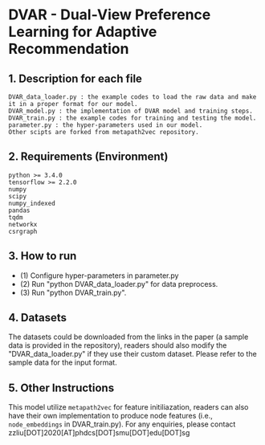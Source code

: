 # DVAR - Dual-View Preference Learning for Adaptive Recommendation

## 1. Description for each file
	DVAR_data_loader.py : the example codes to load the raw data and make it in a proper format for our model.
	DVAR_model.py : the implementation of DVAR model and training steps.
	DVAR_train.py : the example codes for training and testing the model.
	parameter.py : the hyper-parameters used in our model.
	Other scipts are forked from metapath2vec repository.
	

## 2. Requirements (Environment)
	python >= 3.4.0
	tensorflow >= 2.2.0
  	numpy
    scipy
    numpy_indexed
  	pandas
  	tqdm 
    networkx
    csrgraph


## 3. How to run

- (1) Configure hyper-parameters in parameter.py
- (2) Run "python DVAR_data_loader.py" for data preprocess.
- (3) Run "python DVAR_train.py".



## 4. Datasets

The datasets could be downloaded from the links in the paper (a sample data is provided in the repository), readers should also modify the "DVAR_data_loader.py" if they use their custom dataset. Please refer to the sample data for the input format.


## 5. Other Instructions

This model utilize `metapath2vec` for feature initiliazation, readers can also have their own implementation to produce node features (i.e., ` node_embeddings` in DVAR_train.py). For any enquiries, please contact zzliu[DOT]2020[AT]phdcs[DOT]smu[DOT]edu[DOT]sg
